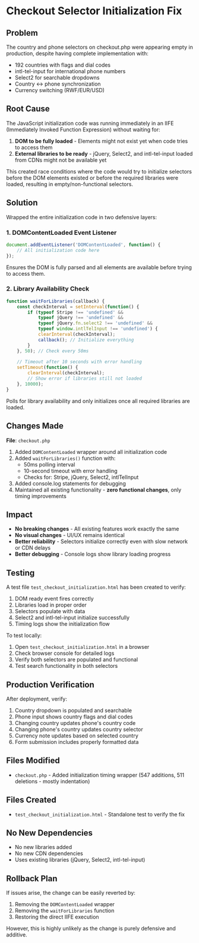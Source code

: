 # Checkout Selector Initialization Fix

## Problem
The country and phone selectors on checkout.php were appearing empty in production, despite having complete implementation with:
- 192 countries with flags and dial codes
- intl-tel-input for international phone numbers
- Select2 for searchable dropdowns
- Country ↔ phone synchronization
- Currency switching (RWF/EUR/USD)

## Root Cause
The JavaScript initialization code was running immediately in an IIFE (Immediately Invoked Function Expression) without waiting for:
1. **DOM to be fully loaded** - Elements might not exist yet when code tries to access them
2. **External libraries to be ready** - jQuery, Select2, and intl-tel-input loaded from CDNs might not be available yet

This created race conditions where the code would try to initialize selectors before the DOM elements existed or before the required libraries were loaded, resulting in empty/non-functional selectors.

## Solution
Wrapped the entire initialization code in two defensive layers:

### 1. DOMContentLoaded Event Listener
```javascript
document.addEventListener('DOMContentLoaded', function() {
    // All initialization code here
});
```
Ensures the DOM is fully parsed and all elements are available before trying to access them.

### 2. Library Availability Check
```javascript
function waitForLibraries(callback) {
    const checkInterval = setInterval(function() {
        if (typeof Stripe !== 'undefined' && 
            typeof jQuery !== 'undefined' && 
            typeof jQuery.fn.select2 !== 'undefined' && 
            typeof window.intlTelInput !== 'undefined') {
            clearInterval(checkInterval);
            callback(); // Initialize everything
        }
    }, 50); // Check every 50ms
    
    // Timeout after 10 seconds with error handling
    setTimeout(function() {
        clearInterval(checkInterval);
        // Show error if libraries still not loaded
    }, 10000);
}
```
Polls for library availability and only initializes once all required libraries are loaded.

## Changes Made
**File**: `checkout.php`

1. Added `DOMContentLoaded` wrapper around all initialization code
2. Added `waitForLibraries()` function with:
   - 50ms polling interval
   - 10-second timeout with error handling
   - Checks for: Stripe, jQuery, Select2, intlTelInput
3. Added console.log statements for debugging
4. Maintained all existing functionality - **zero functional changes**, only timing improvements

## Impact
- **No breaking changes** - All existing features work exactly the same
- **No visual changes** - UI/UX remains identical
- **Better reliability** - Selectors initialize correctly even with slow network or CDN delays
- **Better debugging** - Console logs show library loading progress

## Testing
A test file `test_checkout_initialization.html` has been created to verify:
1. DOM ready event fires correctly
2. Libraries load in proper order
3. Selectors populate with data
4. Select2 and intl-tel-input initialize successfully
5. Timing logs show the initialization flow

To test locally:
1. Open `test_checkout_initialization.html` in a browser
2. Check browser console for detailed logs
3. Verify both selectors are populated and functional
4. Test search functionality in both selectors

## Production Verification
After deployment, verify:
1. Country dropdown is populated and searchable
2. Phone input shows country flags and dial codes
3. Changing country updates phone's country code
4. Changing phone's country updates country selector
5. Currency note updates based on selected country
6. Form submission includes properly formatted data

## Files Modified
- `checkout.php` - Added initialization timing wrapper (547 additions, 511 deletions - mostly indentation)

## Files Created
- `test_checkout_initialization.html` - Standalone test to verify the fix

## No New Dependencies
- No new libraries added
- No new CDN dependencies
- Uses existing libraries (jQuery, Select2, intl-tel-input)

## Rollback Plan
If issues arise, the change can be easily reverted by:
1. Removing the `DOMContentLoaded` wrapper
2. Removing the `waitForLibraries` function
3. Restoring the direct IIFE execution

However, this is highly unlikely as the change is purely defensive and additive.
